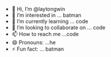 - 👋 Hi, I’m @laytongwin
- 👀 I’m interested in ... batman
- 🌱 I’m currently learning ... code
- 💞️ I’m looking to collaborate on ... code
- 📫 How to reach me ...code
- 😄 Pronouns: ...he
- ⚡ Fun fact: ... batman

<!---
laytongwin/laytongwin is a ✨ special ✨ repository because its `README.md` (this file) appears on your GitHub profile.
You can click the Preview link to take a look at your changes.
--->
